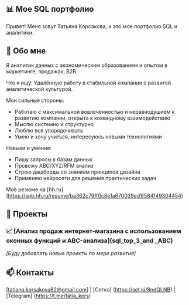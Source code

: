 ## 📊 Мое SQL портфолио

Привет! Меня зовут Татьяна Корсакова, и это мое портфолио SQL и аналитики.

## 🎯 Обо мне
Я аналитик данных с экономическим образованием и опытом в маркетинге, продажах, B2B.

Что я ищу:
Удалённую работу в стабильной компании с развитой аналитической культурой.

Мои сильные стороны:
- Работаю с максимальной вовлеченностью и неравнодушием к развитию компании, открыта к командному взаимодействию
- Мыслю системно и структурно
- Люблю все упорядочивать
- Умею и хочу учиться, интересуюсь новыми технологиями

Навыки и умения:
- Пишу запросы к базам данных
- Провожу ABC/XYZ/RFM анализ
- Строю дашборды со знанием принципов дизайна
- Применяю нейросети для решения практических задач

Моё резюме на [hh.ru] (https://spb.hh.ru/resume/ba362c79ff0c8e1a670039ed1f584149304454)

## 📂 Проекты

### 📈 [Анализ продаж интернет-магазина с использованием оконных функций и ABC-анализа](sql_top_3_and _ABC)

*[Буду добавлять новые проекты по мере развития]*

## 📫 Контакты
[tatiana.korsakova82@gmail.com] | [Сетка] (https://set.ki/8ndQLNB) |[Telegram] (https://t.me/tatia_kors)
